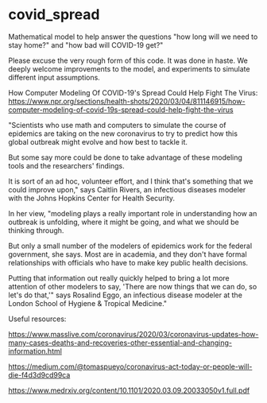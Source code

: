 # covid_spread
Mathematical model to help answer the questions "how long will we need to stay home?" and "how bad will COVID-19 get?"

Please excuse the very rough form of this code.  It was done in haste.  We deeply welcome improvements to the model, and experiments to simulate different input assumptions.

How Computer Modeling Of COVID-19's Spread Could Help Fight The Virus: https://www.npr.org/sections/health-shots/2020/03/04/811146915/how-computer-modeling-of-covid-19s-spread-could-help-fight-the-virus

"Scientists who use math and computers to simulate the course of epidemics are taking on the new coronavirus to try to predict how this global outbreak might evolve and how best to tackle it.

But some say more could be done to take advantage of these modeling tools and the researchers' findings.

It is sort of an ad hoc, volunteer effort, and I think that's something that we could improve upon," says Caitlin Rivers, an infectious diseases modeler with the Johns Hopkins Center for Health Security.

In her view, "modeling plays a really important role in understanding how an outbreak is unfolding, where it might be going, and what we should be thinking through.

But only a small number of the modelers of epidemics work for the federal government, she says. Most are in academia, and they don't have formal relationships with officials who have to make key public health decisions.

Putting that information out really quickly helped to bring a lot more attention of other modelers to say, 'There are now things that we can do, so let's do that,'" says Rosalind Eggo, an infectious disease modeler at the London School of Hygiene & Tropical Medicine."

Useful resources:

https://www.masslive.com/coronavirus/2020/03/coronavirus-updates-how-many-cases-deaths-and-recoveries-other-essential-and-changing-information.html

https://medium.com/@tomaspueyo/coronavirus-act-today-or-people-will-die-f4d3d9cd99ca

https://www.medrxiv.org/content/10.1101/2020.03.09.20033050v1.full.pdf
